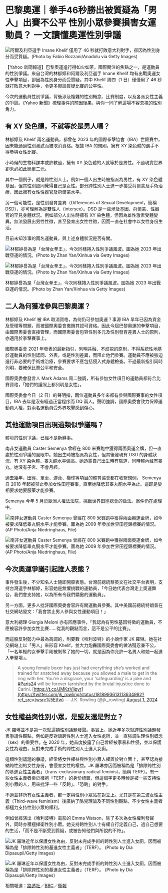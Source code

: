 # 巴黎奧運｜拳手46秒勝出被質疑為「男人」出賽不公平 性別小眾參賽損害女運動員？ 一文讀懂奧運性別爭議

![阿爾及利亞選手 Imane Khelif 僅用了 46 秒就打敗意大利對手，卻因為性別身分而受質疑。(Photo by Fabio Bozzani/Anadolu via Getty Images)](https://s.yimg.com/ny/api/res/1.2/QiQ7_aJ3IWuaw2jAcCcWvA--/YXBwaWQ9aGlnaGxhbmRlcjt3PTk2MDtoPTY0MDtjZj13ZWJw/https://s.yimg.com/os/creatr-uploaded-images/2024-08/344c7080-50a7-11ef-bbf7-a1ba0ad8afd4)

【Yahoo 新聞報道】巴黎奧運進行得如火如荼，國際關注的焦點之一，是運動員的性別爭議。來自台灣的林郁婷和阿爾及利亞選手 Imane Khelif 均有出戰奧運女性拳擊項目，卻因為性別身分而受質疑。其中 Khelif 周四（1 日）僅僅用了 46 秒就打敗意大利對手，令更多輿論質疑比賽的公平性。

今次的運動員性別爭議，背後涉及複雜的性別概念、比賽制度，以及各派女性主義的爭論。《Yahoo 新聞》梳理事件的前因後果，與你一同了解這場不容忽視的性別角力。

## 有 XY 染色體，不就等於是男人嗎？

林郁婷及 Khelif 兩名運動員，都曾在 2023 年的國際拳擊協會（IBA）世錦賽中，因未能通過性別測試而被取消資格。根據 IBA 的規則，擁有 XY 染色體的選手不得參與女性比賽。

小時候的生物科課本或許教過，擁有 XY 染色體的人就等於是男性。不過現實世界卻未必如此簡單二元。

其中一個例子，就是跨性別人士。例如一個人出生時被指派為男性，有 XY 染色體基因，但其性別認同覺得自己是女性。部分跨性別人士進一步接受荷爾蒙及手術治療，因此擁有女性性器官及荷爾蒙水平。

另一個可能性，是性別發育差異（Differences of Sexual Development，簡稱 DSD），亦可理解為是雙性人（intersex）。DSD 是一些涉及基因、荷爾蒙、性器官的罕見身體狀況。例如部分人出生時擁有 XY 染色體，但因為雄性激素受體變異，無法發展出男性性徵，甚至發育出女性性徵，因而一直在社會中以女性身份生活。

目前未知涉事的兩名運動員，與上述身體狀況是否有關。

![林郁婷譽為是「台灣女拳王」，今次同樣捲入性別爭議風波。圖為她 2023 年出戰亞運的情況。(Photo by Zhan Yan/Xinhua via Getty Images)](https://s.yimg.com/ny/api/res/1.2/LgLbo8KteadsouBj.gYGtQ--/YXBwaWQ9aGlnaGxhbmRlcjt3PTk2MDtoPTY0MDtjZj13ZWJw/https://s.yimg.com/os/creatr-uploaded-images/2024-08/c8869b40-50a7-11ef-8f5f-8c1d0f5ce728)

![林郁婷譽為是「台灣女拳王」，今次同樣捲入性別爭議風波。圖為她 2023 年出戰亞運的情況。(Photo by Zhan Yan/Xinhua via Getty Images)](https://s.yimg.com/ny/api/res/1.2/LgLbo8KteadsouBj.gYGtQ--/YXBwaWQ9aGlnaGxhbmRlcjt3PTk2MDtoPTY0MDtjZj13ZWJw/https://s.yimg.com/os/creatr-uploaded-images/2024-08/c8869b40-50a7-11ef-8f5f-8c1d0f5ce728)

林郁婷譽為是「台灣女拳王」，今次同樣捲入性別爭議風波。圖為她 2023 年出戰亞運的情況。(Photo by Zhan Yan/Xinhua via Getty Images)

## 二人為何獲准參與巴黎奧運？

林郁婷及 Khelif 被 IBA 取消資格，為何仍可參加奧運？事源 IBA 早年已因為資金及管理等問題，而被國際奧委會撤銷其認可資格。因此今屆巴黎奧運的拳擊項目，由國際奧委會直接管理，而國際奧委會包容性別多元及性別發育差異人士的原則，亦適用於拳擊賽事上。

國際奧委會 2021 年發表的最新指引，列明共融、不歧視的原則，不得系統性地基於運動員的性別認同、外表，或是性別差異，而阻止他們參賽。運動員不應被強迫進行非必要的手術或治療，參賽要求不應包括侵入式身體檢查。不過最新指引同時列明，要確保比賽公平和安全。

國際奧委會發言人 Mark Adams 周二強調，所有參加女性項目的運動員都符合比賽資格，「她們的護照上都列明是女性」。

國際奧委會今日（2 日）的聲明指，兩位運動員多年來都有參與國際賽事的女性項目，IBA 去年是沒有經過正當程序而 DQ 兩人。聲明強調，國際奧委會致力保障運動員人權，對兩名運動員受外界攻擊感到傷心。

## 其他運動項目出現過類似爭議嗎？

體壇的性別爭議，已經不是新鮮事。

南非女運動員 Caster Semenya 曾經在 800 米賽跑中獲得兩面奧運金牌，但一直處於性別爭議的風眼中。她出生時被指派為女性，但其後發現有 DSD 的身體狀況，有 XY 染色體、睾丸酮水平偏高。她透露自己出生時有陰道，同時體內藏有睾丸。她沒有子宮、不會月經。

過去幾年，田徑、單車、游泳、欖球等項目的體育協會都在收緊規例， Semenya 自 2018 年起被禁止參加女性田徑賽事，直至她降低其睾丸酮水平為止。這即是變相要求她要服藥才能參賽。

Semenya 今年 5 月於歐洲人權法法院，挑戰世界田徑總會的做法。案件仍在處理中。

![南非女運動員 Caster Semenya 曾經在 800 米賽跑中獲得兩面奧運金牌，如今被要求降低睾丸酮水平才能參賽。圖為她 2009 年參加世界田徑錦標賽的情況。 (AP Photo/Anja Niedringhaus, File)](https://s.yimg.com/ny/api/res/1.2/L1Mx0vkjzPuHl33a.s6JRw--/YXBwaWQ9aGlnaGxhbmRlcjt3PTk2MDtoPTYxNztjZj13ZWJw/https://s.yimg.com/os/creatr-uploaded-images/2024-08/3b122f30-50a8-11ef-b637-76f61ce98e6f)

![南非女運動員 Caster Semenya 曾經在 800 米賽跑中獲得兩面奧運金牌，如今被要求降低睾丸酮水平才能參賽。圖為她 2009 年參加世界田徑錦標賽的情況。 (AP Photo/Anja Niedringhaus, File)](https://s.yimg.com/ny/api/res/1.2/L1Mx0vkjzPuHl33a.s6JRw--/YXBwaWQ9aGlnaGxhbmRlcjt3PTk2MDtoPTYxNztjZj13ZWJw/https://s.yimg.com/os/creatr-uploaded-images/2024-08/3b122f30-50a8-11ef-b637-76f61ce98e6f)

## 今次奧運爭議引起誰人表態？

事件發生後，不少知名人士隨即開腔表態。台灣前總統蔡英文在社交平台表明，支持台灣選手林郁婷，形容她是無懼挑戰的運動員，「今日她代表台灣走上奧運舞台，我們會支持她，以為所有令我們驕傲的運動員」。

另一方面，更多人批評國際奧委會容許有關運動員參賽。其中美國前總統特朗普在社交網站發文：「我會禁止男人參與女性運動項目！」

意大利總理 Giorgia Meloni 亦有回應事件，「我認為有男性基因特徵的運動員，不應被容許參加女性比賽……從我的觀點而言，這不是公平的比賽」。

而這股反對勢力中最為高調的，則要數《哈利波特》的小說作家 JK 羅琳。她在社交網站上以「男人」來形容 Khelif，並大力炮轟國際奧委會的做法殘忍兼不公，「一名年輕的女拳擊手剛被剝奪了她的一切，就是因為你允許一名男人和她一起進入拳擊場」。

> A young female boxer has just had everything she’s worked and trained for snatched away because you allowed a male to get in the ring with her. You’re a disgrace, your ‘safeguarding’ is a joke and [#Paris24](https://twitter.com/hashtag/Paris24?src=hash&ref_src=twsrc%5Etfw) will be forever tarnished by the brutal injustice done to Carini. [https://t.co/JMKzVljpyr](https://twitter.com/jk_rowling/status/1818993613113634982?ref_src=twsrc%5Etfw)
> — J.K. Rowling (@jk_rowling) [August 1, 2024](https://twitter.com/jk_rowling/status/1818993613113634982?ref_src=twsrc%5Etfw)

## 女性權益與性別小眾，是盟友還是對立？

JK 羅琳並不是第一次就這類性別議題發聲。事實上，她近年多次就跨性別議題發表爭議性觀點，例如是反對讓跨性別人士進入女性處所，並一直強調生理性別概念（sex）的重要性。在 2020 年，她首度披露了自己曾經被家暴和性侵，並以保護女性為理由，反對未完成手術的跨性別人士進入女廁。

這類性別議題的爭議，經常將女性權益與性別小眾人權置於對立面上，甚至認為接納跨性別的女性身份，會侵害女性的權益。JK 羅琳亦因而被稱為是「排除跨性別的基進女性主義者」（trans-exclusionary radical feminist，簡稱 TERF）。有一些女性主義者樂於擁抱「TERF」的身份標籤，但這個字更多時候是被一些支持性別小眾的人，用來批評一些「反跨」、「恐跨」的對手。

不過並非所有女性主義者，都一定與性別小眾站在對立上。尤其是在第三波女性主義（Third-wave feminism）後廣納了酷兒理論及不同性別觀點，不少女性主義者都極力支持性別小眾的權利。

例如曾經演出《哈利波特》電影的 Emma Watson，除了多次為女性權利發聲外，同時亦積極捍衛性別小眾。她支持跨性別人士有權自行定義自己，過自己想要的生活，「而不是不斷受到質疑，或被告知他們與所說的不符」。

![JK 羅琳近年以保護女性為由，反對未完成手術的跨性別人士進入女廁，因而被稱為是「排除跨性別的基進女性主義者」（TERF）。 (Photo by Dia Dipasupil/Getty Images)](https://s.yimg.com/ny/api/res/1.2/oWZ3AXCst_ybK6OumRtgLw--/YXBwaWQ9aGlnaGxhbmRlcjt3PTk2MDtoPTY0MDtjZj13ZWJw/https://s.yimg.com/os/creatr-uploaded-images/2024-08/882be2c0-50a8-11ef-bdfb-4772241c6629)

![JK 羅琳近年以保護女性為由，反對未完成手術的跨性別人士進入女廁，因而被稱為是「排除跨性別的基進女性主義者」（TERF）。 (Photo by Dia Dipasupil/Getty Images)](https://s.yimg.com/ny/api/res/1.2/oWZ3AXCst_ybK6OumRtgLw--/YXBwaWQ9aGlnaGxhbmRlcjt3PTk2MDtoPTY0MDtjZj13ZWJw/https://s.yimg.com/os/creatr-uploaded-images/2024-08/882be2c0-50a8-11ef-bdfb-4772241c6629)

相關報道：[路透社](https://www.reuters.com/sports/olympics/olympics-dsd-rules-focus-womens-boxing-2024-07-31/)／[BBC](https://www.bbc.com/sport/olympics/articles/cw0yvln9z00o)／[衛報](https://www.theguardian.com/sport/article/2024/aug/01/angela-carini-abandons-fight-after-46-seconds-against-imane-khelif)